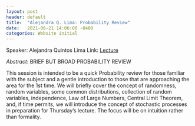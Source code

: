 ```yaml
---
layout: post
header: default
title:  "Alejandra Q. Lima: Probability Review"
date:   2021-06-21 14:06:00 -0400
categories: Website initial
---
```


Speaker: Alejandra Quintos Lima 
Link: [Lecture](https://columbiauniversity.zoom.us/j/93079929576?pwd=K1d1WHFjempUcUNsWHZFNHlQc2N5UT09)

*Abstract*: 
BRIEF BUT BROAD PROBABILITY REVIEW 

This session is intended to be a quick Probability review for those familiar with the subject and a gentle introduction to those that are approaching the area for the 1st time. We will briefly cover the concept of randomness, random variables, some common distributions, collection of random variables, independence, Law of Large Numbers, Central Limit Theorem, and, if time permits, we will introduce the concept of stochastic processes in preparation for Thursday’s lecture. The focus will be on intuition rather than formality.
